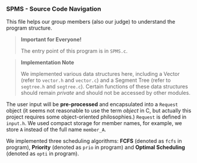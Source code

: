 ### SPMS - Source Code Navigation

This file helps our group members (also our judge) to understand the program structure.

> **Important for Everyone!**
> 
> The entry point of this program is in `SPMS.c`.

> **Implementation Note**
> 
> We implemented various data structures here, including a Vector (refer to `vector.h` and `vector.c`) and a Segment Tree (refer to `segtree.h` and `segtree.c`). Certain functions of these data structures should remain _private_ and should not be accessed by other modules.

The user input will be **pre-processed** and encapsulated into a `Request` object (it seems not reasonable to use the term _object_ in C, but actually this project requires some object-oriented philosophies.) `Request` is defined in `input.h`. We used compact storage for member names, for example, we store `A` instead of the full name `member_A`.

We implemented three scheduling algorithms: **FCFS** (denoted as `fcfs` in program), **Priority** (denoted as `prio` in program) and **Optimal Scheduling** (denoted as `opti` in program). 
